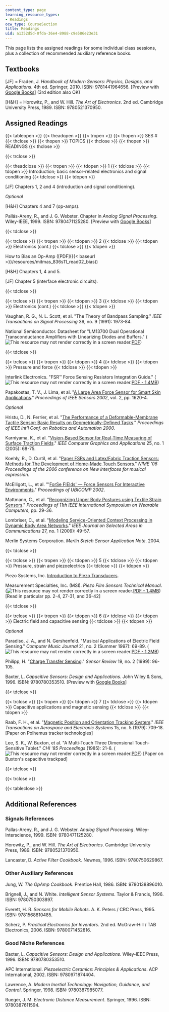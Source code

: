 ```yaml
---
content_type: page
learning_resource_types:
- Readings
ocw_type: CourseSection
title: Readings
uid: a1352d5d-0fda-36e4-8988-c9e586e23e31
---
```


This page lists the assigned readings for some individual class sessions, plus a collection of recommended auxiliary reference books.

Textbooks
---------

\[JF\] = Fraden, J. _Handbook of Modern Sensors: Physics, Designs, and Applications_. 4th ed. Springer, 2010. ISBN: 9781441964656. \[Preview with [Google Books](http://books.google.com/books?id=W0Emv9dAJ1kC&lpg=PP1&pg=PP1#v=onepage&q&f=false)\] (3rd edition also OK)

\[H&H\] = Horowitz, P., and W. Hill. _The Art of Electronics_. 2nd ed. Cambridge University Press, 1989. ISBN: 9780521370950.

Assigned Readings
-----------------

{{< tableopen >}}
{{< theadopen >}}
{{< tropen >}}
{{< thopen >}}
SES #
{{< thclose >}}
{{< thopen >}}
TOPICS
{{< thclose >}}
{{< thopen >}}
READINGS
{{< thclose >}}

{{< trclose >}}

{{< theadclose >}}
{{< tropen >}}
{{< tdopen >}}
1
{{< tdclose >}}
{{< tdopen >}}
Introduction; basic sensor-related electronics and signal conditioning
{{< tdclose >}}
{{< tdopen >}}


\[JF\] Chapters 1, 2 and 4 (introduction and signal conditioning).

_Optional_

\[H&H\] Chapters 4 and 7 (op-amps).

Pallás-Areny, R., and J. G. Webster. Chapter in _Analog Signal Processing_. Wiley-IEEE, 1999. ISBN: 9780471125280. \[Preview with [Google Books](http://books.google.com/books?id=JpVk-x-UGroC&lpg=PR3&pg=PA122#v=onepage&q&f=false)\]


{{< tdclose >}}

{{< trclose >}}
{{< tropen >}}
{{< tdopen >}}
2
{{< tdclose >}}
{{< tdopen >}}
Electronics (cont.)
{{< tdclose >}}
{{< tdopen >}}


How to Bias an Op-Amp ([PDF]({{< baseurl >}}/resources/mitmas_836s11_read02_bias))

\[H&H\] Chapters 1, 4 and 5.

\[JF\] Chapter 5 (interface electronic circuits).


{{< tdclose >}}

{{< trclose >}}
{{< tropen >}}
{{< tdopen >}}
3
{{< tdclose >}}
{{< tdopen >}}
Electronics (cont.)
{{< tdclose >}}
{{< tdopen >}}


Vaughan, R. G., N. L. Scott, et al. "The Theory of Bandpass Sampling." _IEEE Transactions on Signal Processing_ 39, no. 9 (1991): 1973-84.

National Semiconductor. Datasheet for "LM13700 Dual Operational Transconductance Amplifiers with Linearizing Diodes and Buffers." (![This resource may not render correctly in a screen reader.](/images/inacessible.gif)[PDF](http://www.ti.com/lit/ds/symlink/lm13700.pdf))


{{< tdclose >}}

{{< trclose >}}
{{< tropen >}}
{{< tdopen >}}
4
{{< tdclose >}}
{{< tdopen >}}
Pressure and force
{{< tdclose >}}
{{< tdopen >}}


Interlink Electronics. "FSR™ Force Sensing Resistors Integration Guide." (![This resource may not render correctly in a screen reader.](/images/inacessible.gif)[PDF - 1.4MB](http://www.digikey.com/Web%20Export/Supplier%20Content/InterlinkElectronics_1027/PDF/Interlink_Electronics_Integration_Guide.pdf?redirected=1))

Papakostas, T. V., J. Lima, et al. "[A Large Area Force Sensor for Smart Skin Applications](http://ieeexplore.ieee.org/xpl/freeabs_all.jsp?arnumber=1037366)." _Proceedings of IEEE Sensors 2002_, vol. 2, pp. 1620-4.

_Optional_

Hristu, D., N. Ferrier, et al. "[The Performance of a Deformable-Membrane Tactile Sensor: Basic Results on Geometrically-Defined Tasks](http://citeseerx.ist.psu.edu/viewdoc/summary?doi=10.1.1.31.4348)." _Proceedings of IEEE Int'l Conf. on Robotics and Automation 2000_.

Karniyama, K., et al. "[Vision-Based Sensor for Real-Time Measuring of Surface Traction Fields](http://ieeexplore.ieee.org/xpl/freeabs_all.jsp?arnumber=1381228)." _IEEE Computer Graphics and Applications_ 25, no. 1 (2005): 68-75.

Koehly, R., D. Curtil, et al. "[Paper FSRs and Latex/Fabric Traction Sensors: Methods for The Development of Home-Made Touch Sensors](http://citeseerx.ist.psu.edu/viewdoc/summary?doi=10.1.1.124.8095)." _NIME '06 Proceedings of the 2006 conference on New interfaces for musical expression_.

McElligott, L., et al. "'[ForSe FIElds' — Force Sensors For Interactive Environments](http://citeseerx.ist.psu.edu/viewdoc/summary?doi=10.1.1.5.3831)." _Proceedings of UBICOMP 2002_.

Mattmann, C., et al. "[Recognizing Upper Body Postures using Textile Strain Sensors](http://ieeexplore.ieee.org/xpl/freeabs_all.jsp?arnumber=4373773)." _Proceedings of 11th IEEE International Symposium on Wearable Computers_, pp. 29-36.

Lombriser, C., et al. "[Modeling Service-Oriented Context Processing in Dynamic Body Area Networks](http://ieeexplore.ieee.org/xpl/freeabs_all.jsp?arnumber=4740885)." _IEEE Journal on Selected Areas in Communications_ 27, no. 1 (2009): 49-57.

Merlin Systems Corporation. _Merlin Stetch Sensor Application Note_. 2004.


{{< tdclose >}}

{{< trclose >}}
{{< tropen >}}
{{< tdopen >}}
5
{{< tdclose >}}
{{< tdopen >}}
Pressure, strain and piezoelectrics
{{< tdclose >}}
{{< tdopen >}}


Piezo Systems, Inc. [Introduction to Piezo Transducers](http://www.piezo.com/tech2intropiezotrans.html).

Measurement Specialties, Inc. (MSI). _Piezo Film Sensors Technical Manual_. (![This resource may not render correctly in a screen reader.](/images/inacessible.gif)[PDF - 1.4MB](http://www.imagesco.com/sensors/piezofilm.pdf)) \[Read in particular pp. 2-4, 27-31, and 36-42\]


{{< tdclose >}}

{{< trclose >}}
{{< tropen >}}
{{< tdopen >}}
6
{{< tdclose >}}
{{< tdopen >}}
Electric field and capacitive sensing
{{< tdclose >}}
{{< tdopen >}}


_Optional_

Paradiso, J. A., and N. Gershenfeld. "Musical Applications of Electric Field Sensing." _Computer Music Journal_ 21, no. 2 (Summer 1997): 69-89. (![This resource may not render correctly in a screen reader.](/images/inacessible.gif)[PDF - 1.2MB](http://www.media.mit.edu/resenv/pubs/papers/96_04_cmj.pdf))

Philipp, H. "[Charge Transfer Sensing](https://fliphtml5.com/hzci/gjjy/basic)." _Sensor Review_ 19, no. 2 (1999): 96-105.

Baxter, L. _Capacitive Sensors: Design and Applications_. John Wiley & Sons, 1996. ISBN: 9780780353510. \[Preview with [Google Books](http://books.google.com/books?id=Tjd2laRnO4wC&lpg=PP1&pg=PP1#v=onepage&q&f=false)\]


{{< tdclose >}}

{{< trclose >}}
{{< tropen >}}
{{< tdopen >}}
7
{{< tdclose >}}
{{< tdopen >}}
Capacitive applications and magnetic sensing
{{< tdclose >}}
{{< tdopen >}}


Raab, F. H., et al. "[Magnetic Position and Orientation Tracking System](http://ieeexplore.ieee.org/xpl/freeabs_all.jsp?arnumber=4102227)." _IEEE Transactions on Aerospace and Electronic Systems_ 15, no. 5 (1979): 709-18. \[Paper on Polhemus tracker technologies\]

Lee, S. K., W. Buxton, et al. "A Multi-Touch Three Dimensional Touch-Sensitive Tablet." _CHI '85 Proceedings_ (1985): 21-6. (![This resource may not render correctly in a screen reader.](/images/inacessible.gif)[PDF](http://www.billbuxton.com/leebuxtonsmith.pdf)) \[Paper on Buxton's capacitive trackpad\]


{{< tdclose >}}

{{< trclose >}}

{{< tableclose >}}

Additional References
---------------------

### Signals References

Pallas-Areny, R., and J. G. Webster. _Analog Signal Processing_. Wiley-Interscience, 1999. ISBN: 9780471125280.

Horowitz, P., and W. Hill. _The Art of Electronics_. Cambridge University Press, 1989. ISBN: 9780521370950.

Lancaster, D. _Active Filter Cookbook_. Newnes, 1996. ISBN: 9780750629867.

### Other Auxiliary References

Jung, W. _The OpAmp Cookbook_. Prentice Hall, 1986. ISBN: 9780138896010.

Brignell, J., and N. White. _Intelligent Sensor Systems_. Taylor & Francis, 1996. ISBN: 9780750303897.

Everett, H. R. _Sensors for Mobile Robots_. A. K. Peters / CRC Press, 1995. ISBN: 9781568810485.

Scherz, P. _Practical Electronics for Inventors_. 2nd ed. McGraw-Hill / TAB Electronics, 2006. ISBN: 9780071452816.

### Good Niche References

Baxter, L. _Capacitive Sensors: Design and Applications_. Wiley-IEEE Press, 1996. ISBN: 9780780353510.

APC International. _Piezoelectric Ceramics: Principles & Applications_. ACP International, 2002. ISBN: 9780971874404.

Lawrence, A. _Modern Inertial Technology: Navigation, Guidance, and Control_. Springer, 1998. ISBN: 9780387985077.

Rueger, J. M. _Electronic Distance Measurement_. Springer, 1996. ISBN: 9780387611594.